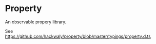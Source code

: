 # Property

An observable propery library.

See https://github.com/hackwaly/property/blob/master/typings/property.d.ts
